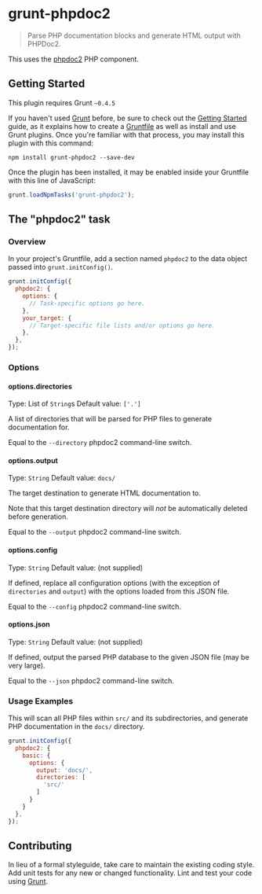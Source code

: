 # grunt-phpdoc2

> Parse PHP documentation blocks and generate HTML output with PHPDoc2.

This uses the [phpdoc2](https://github.com/soundasleep/phpdoc2) PHP component.

## Getting Started
This plugin requires Grunt `~0.4.5`

If you haven't used [Grunt](http://gruntjs.com/) before, be sure to check out the [Getting Started](http://gruntjs.com/getting-started) guide, as it explains how to create a [Gruntfile](http://gruntjs.com/sample-gruntfile) as well as install and use Grunt plugins. Once you're familiar with that process, you may install this plugin with this command:

```shell
npm install grunt-phpdoc2 --save-dev
```

Once the plugin has been installed, it may be enabled inside your Gruntfile with this line of JavaScript:

```js
grunt.loadNpmTasks('grunt-phpdoc2');
```

## The "phpdoc2" task

### Overview
In your project's Gruntfile, add a section named `phpdoc2` to the data object passed into `grunt.initConfig()`.

```js
grunt.initConfig({
  phpdoc2: {
    options: {
      // Task-specific options go here.
    },
    your_target: {
      // Target-specific file lists and/or options go here.
    },
  },
});
```

### Options

#### options.directories
Type: List of `String`s
Default value: `['.']`

A list of directories that will be parsed for PHP files to generate documentation for.

Equal to the `--directory` phpdoc2 command-line switch.

#### options.output
Type: `String`
Default value: `docs/`

The target destination to generate HTML documentation to.

Note that this target destination directory will *not* be automatically deleted before generation.

Equal to the `--output` phpdoc2 command-line switch.

#### options.config
Type: `String`
Default value: (not supplied)

If defined, replace all configuration options (with the exception of `directories` and `output`) with the options loaded from this JSON file.

Equal to the `--config` phpdoc2 command-line switch.

#### options.json
Type: `String`
Default value: (not supplied)

If defined, output the parsed PHP database to the given JSON file (may be very large).

Equal to the `--json` phpdoc2 command-line switch.

### Usage Examples

This will scan all PHP files within `src/` and its subdirectories, and generate PHP documentation in the `docs/` directory.

```js
grunt.initConfig({
  phpdoc2: {
    basic: {
      options: {
        output: 'docs/',
        directories: [
          'src/'
        ]
      }
    }
  },
});
```

## Contributing
In lieu of a formal styleguide, take care to maintain the existing coding style. Add unit tests for any new or changed functionality. Lint and test your code using [Grunt](http://gruntjs.com/).
